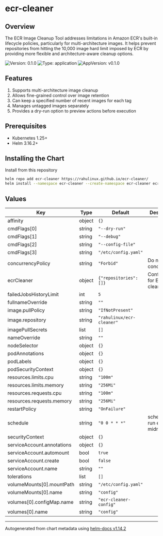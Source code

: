 # ecr-cleaner

## Overview

The ECR Image Cleanup Tool addresses limitations in Amazon ECR's built-in lifecycle policies, particularly for multi-architecture images. It helps prevent repositories from hitting the 10,000 image hard limit imposed by ECR by providing more flexible and architecture-aware cleanup options.

![Version: 0.1.0](https://img.shields.io/badge/Version-0.1.0-informational?style=flat-square) ![Type: application](https://img.shields.io/badge/Type-application-informational?style=flat-square) ![AppVersion: v0.1.0](https://img.shields.io/badge/AppVersion-v0.1.0-informational?style=flat-square)

## Features

1. Supports multi-architecture image cleanup
2. Allows fine-grained control over image retention
3. Can keep a specified number of recent images for each tag
4. Manages untagged images separately
5. Provides a dry-run option to preview actions before execution

## Prerequisites

- Kubernetes 1.25+
- Helm 3.16.2+

## Installing the Chart

Install from this repository

```bash
helm repo add ecr-cleaner https://rahulinux.github.io/ecr-cleaner/
helm install --namespace ecr-cleaner --create-namespace ecr-cleaner ecr-cleaner/ecr-cleaner
```

## Values

| Key | Type | Default | Description |
|-----|------|---------|-------------|
| affinity | object | `{}` |  |
| cmdFlags[0] | string | `"--dry-run"` |  |
| cmdFlags[1] | string | `"--debug"` |  |
| cmdFlags[2] | string | `"--config-file"` |  |
| cmdFlags[3] | string | `"/etc/config.yaml"` |  |
| concurrencyPolicy | string | `"Forbid"` | Do not run concurrently |
| ecrCleaner | object | `{"repositories":[]}` | Configuration for ECR cleaner job |
| failedJobsHistoryLimit | int | `5` |  |
| fullnameOverride | string | `""` |  |
| image.pullPolicy | string | `"IfNotPresent"` |  |
| image.repository | string | `"rahulinux/ecr-cleaner"` |  |
| imagePullSecrets | list | `[]` |  |
| nameOverride | string | `""` |  |
| nodeSelector | object | `{}` |  |
| podAnnotations | object | `{}` |  |
| podLabels | object | `{}` |  |
| podSecurityContext | object | `{}` |  |
| resources.limits.cpu | string | `"100m"` |  |
| resources.limits.memory | string | `"256Mi"` |  |
| resources.requests.cpu | string | `"100m"` |  |
| resources.requests.memory | string | `"256Mi"` |  |
| restartPolicy | string | `"OnFailure"` |  |
| schedule | string | `"0 0 * * *"` | schedule to run every midnight |
| securityContext | object | `{}` |  |
| serviceAccount.annotations | object | `{}` |  |
| serviceAccount.automount | bool | `true` |  |
| serviceAccount.create | bool | `false` |  |
| serviceAccount.name | string | `""` |  |
| tolerations | list | `[]` |  |
| volumeMounts[0].mountPath | string | `"/etc/config.yaml"` |  |
| volumeMounts[0].name | string | `"config"` |  |
| volumes[0].configMap.name | string | `"ecr-cleaner-config"` |  |
| volumes[0].name | string | `"config"` |  |

----------------------------------------------
Autogenerated from chart metadata using [helm-docs v1.14.2](https://github.com/norwoodj/helm-docs/releases/v1.14.2)
